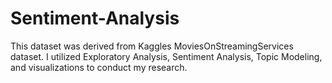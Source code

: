 # Sentiment-Analysis
This dataset was derived from Kaggles MoviesOnStreamingServices dataset.  I utilized Exploratory Analysis, Sentiment Analysis, Topic Modeling, and visualizations to conduct my research.
